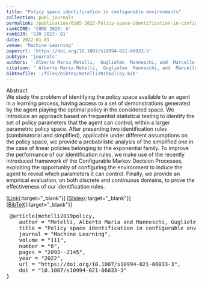 ```yaml
---
title: "Policy space identification in configurable environments"
collection: publ_journals
permalink: /publication/0105-2022-Policy-space-identification-in-configurable-environments
rankCORE: 'CORE 2020: A'
rankSJR: 'SJR 2022: Q1'
date: 2022-01-01
venue: 'Machine Learning'
paperurl: 'https://doi.org/10.1007/s10994-021-06033-3'
pubtype: 'journals'
authors: ' Alberto Maria Metelli,  Guglielmo  Manneschi, and  Marcello  Restelli'
citation: ' Alberto Maria Metelli,  Guglielmo  Manneschi, and  Marcello  Restelli&quot;Policy space identification in configurable environments.&quot; Machine Learning, 2022'
bibtexfile: '/files/bibtex/metelli2019policy.bib'
---
```

Abstract
 <br> We study the problem of identifying the policy space available to an agent in a learning process, having access to a set of demonstrations generated by the agent playing the optimal policy in the considered space. We introduce an approach based on frequentist statistical testing to identify the set of policy parameters that the agent can control, within a larger parametric policy space. After presenting two identification rules (combinatorial and simplified), applicable under different assumptions on the policy space, we provide a probabilistic analysis of the simplified one in the case of linear policies belonging to the exponential family. To improve the performance of our identification rules, we make use of the recently introduced framework of the Configurable Markov Decision Processes, exploiting the opportunity of configuring the environment to induce the agent to reveal which parameters it can control. Finally, we provide an empirical evaluation, on both discrete and continuous domains, to prove the effectiveness of our identification rules. <br> 

 [[Link](https://doi.org/10.1007/s10994-021-06033-3){:target="_blank"}] [[Slides](https://albertometelli.github.io/files/slides_ecml2021.pdf){:target="_blank"}] [[BibTeX](/files/bibtex/metelli2019policy.bib){:target="_blank"}] 
<pre> @article{metelli2019policy,
    author = "Metelli, Alberto Maria and Manneschi, Guglielmo and Restelli, Marcello",
    title = "Policy space identification in configurable environments",
    journal = "Machine Learning",
    volume = "111",
    number = "6",
    pages = "2093--2145",
    year = "2022",
    url = "https://doi.org/10.1007/s10994-021-06033-3",
    doi = "10.1007/s10994-021-06033-3"
} </pre>
